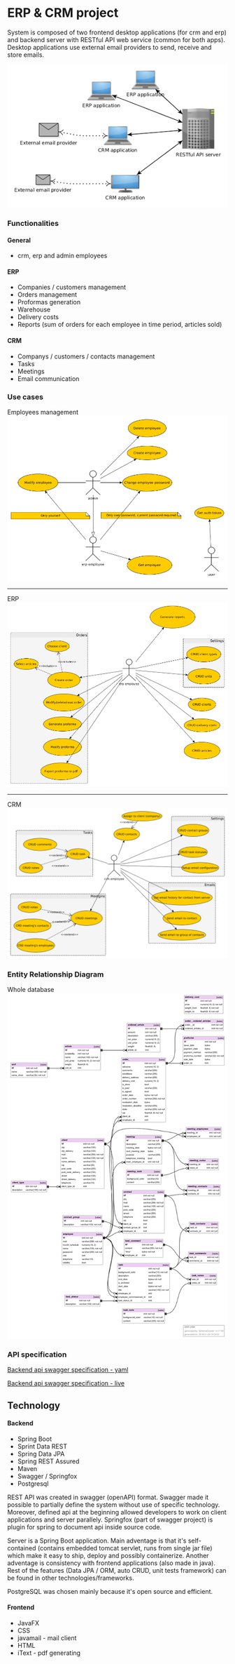 # ERP & CRM project

System is composed of two frontend desktop applications (for crm and erp) and backend server with RESTful API web service (common for both apps). Desktop applications use external email providers to send, receive and store emails.

![Architecture](/project/architecture.png)

### Functionalities
#### General
* crm, erp and admin employees

#### ERP
* Companies / customers management
* Orders management
* Proformas generation
* Warehouse
* Delivery costs
* Reports (sum of orders for each employee in time period, articles sold)

#### CRM
* Companys / customers / contacts management
* Tasks
* Meetings
* Email communication


### Use cases
Employees management
![Employees management](/project/use_cases/employees_management.png)

---

ERP
![Employees management](/project/use_cases/erp.png)

---

CRM
![Employees management](/project/use_cases/crm.png)


### Entity Relationship Diagram
Whole database
![Whole database](/project/db_schemas/schema.png)


### API specification
[Backend api swagger specification - yaml](/project/api/erp_crm_api.yaml)

[Backend api swagger specification - live](http://80.211.144.146/swagger-ui/)


## Technology
#### Backend
* Spring Boot
* Sprint Data REST
* Spring Data JPA
* Spring REST Assured
* Maven
* Swagger / Springfox
* Postgresql

REST API was created in swagger (openAPI) format. Swagger made it possible to partially define the system without use of specific technology. Moreover, defined api at the beginning allowed developers to work on client applications and server parallely. Springfox (part of swagger project) is plugin for spring to document api inside source code.

Server is a Spring Boot application. Main adventage is that it's self-contained (contains embedded tomcat servlet, runs from single jar file) which make it easy to ship, deploy and possibly containerize. Another adventage is consistency with frontend applications (also made in java). Rest of the features (Data JPA / ORM, auto CRUD, unit tests framework) can be found in other technologies/frameworks.

PostgreSQL was chosen mainly because it's open source and efficient.

#### Frontend
* JavaFX
* CSS
* javamail - mail client
* HTML
* iText - pdf generating
